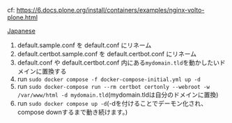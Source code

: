 cf: https://6.docs.plone.org/install/containers/examples/nginx-volto-plone.html

[Japanese](README.ja.md)

1. default.sample.conf を default.conf にリネーム
1. default.certbot.sample.conf を default.certbot.conf にリネーム
1. default.conf や default.certbot.conf 内にある`mydomain.tld`を動かしたいドメインに置換する
1. run `sudo docker compose -f docker-compose-initial.yml up -d`
1. run `sudo docker-compose run --rm certbot certonly --webroot -w /var/www/html -d mydomain.tld`(mydomain.tldは自分のドメインに置換)
1. run `sudo docker compose up -d`(-dを付けることでデーモン化され、compose downするまで動き続けます。)
